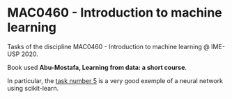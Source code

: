 # MAC0460 - Introduction to machine learning

Tasks of the discipline MAC0460 - Introduction to machine learning @ IME-USP 2020.

Book used **Abu-Mostafa, Learning from data: a short course**.

In particular, the [task number 5](https://github.com/mrfelipenoronha/introduction-to-machine-learning/blob/master/ep05/ep05.ipynb) is a very good exemple of a neural network using scikit-learn.